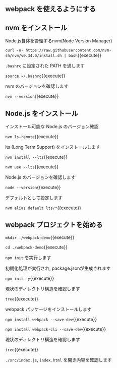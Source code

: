 ## webpack を使えるようにする

## nvm をインストール

Node.js自体を管理するnvm(Node Version Manager)

`curl -o- https://raw.githubusercontent.com/nvm-sh/nvm/v0.34.0/install.sh | bash`{{execute}}

`.bashrc` に設定された PATH を通します

`source ~/.bashrc`{{execute}}

nvm のバージョンを確認します

`nvm --version`{{execute}}

## Node.js をインストール

インストール可能な Node.js のバージョン確認

`nvm ls-remote`{{execute}}

lts (Long Term Support) をインストールします

`nvm install --lts`{{execute}}

`nvm use --lts`{{execute}}

Node.js のバージョンを確認します

`node --version`{{execute}}

デフォルトとして設定します

`nvm alias default lts/*`{{execute}}

## webpack プロジェクトを始める

`mkdir ./webpack-demo`{{execute}}

`cd ./webpack-demo`{{execute}}

`npm init` を実行します

初期化処理が実行され, package.jsonが生成されます

`npm init -y`{{execute}}

現状のディレクトリ構造を確認します

`tree`{{execute}}

webpack パッケージをインストールします

`npm install webpack --save-dev`{{execute}}

`npm install webpack-cli --save-dev`{{execute}}

現状のディレクトリ構造を確認します

`tree`{{execute}}

`./src/index.js`, `index.html` を開き内容を確認します

